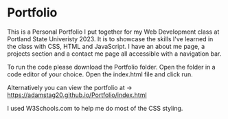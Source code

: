# Portfolio
This is a Personal Portfolio I put together for my Web Development class at Portland State Univeristy 2023. It is to showcase the skills I've learned
in the class with CSS, HTML and JavaScript. I have an about me page, a projects section and a contact me page all accessible with a navigation bar.

To run the code please download the Portfolio folder.
Open the folder in a code editor of your choice.
Open the index.html file and click run.

Alternatively you can view the portfolio at -> https://adamstag20.github.io/Portfolio/index.html

I used W3Schools.com to help me do most of the CSS styling.

